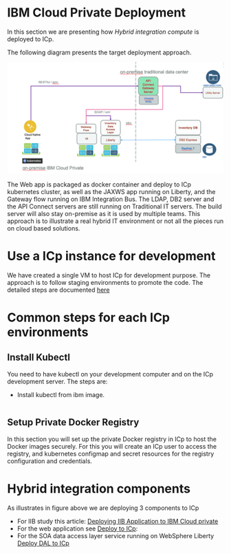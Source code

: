 # IBM Cloud Private Deployment
In this section we are presenting how *Hybrid integration compute* is deployed to ICp.

The following diagram presents the target deployment approach.

![Brown on ICP](./bc-icp-bt-view.png)

The Web app is packaged as docker container and deploy to ICp kubernetes cluster, as well as the JAXWS app running on Liberty, and the Gateway flow running on IBM Integration Bus. The LDAP, DB2 server and the API Connect servers are still running on Traditional IT servers. The build server will also stay on-premise as it is used by multiple teams. This approach is to illustrate a real hybrid IT environment or not all the pieces run on cloud based solutions.

# Use a ICp instance for development
We have created a single VM to host ICp for development purpose. The approach is to follow staging environments to promote the code. The detailed steps are documented [here](install-dev-icp21.md)

# Common steps for each ICp environments

## Install Kubectl
You need to have kubectl on your development computer and on the ICp development server. The steps are:
* Install kubectl from ibm image.

```

```
## Setup Private Docker Registry
In this section you will set up the private Docker registry in ICp to host the Docker images securely. For this you will create an ICp user to access the registry, and kubernetes configmap and secret resources for the registry configuration and credentials.

# Hybrid integration components
As illustrates in figure above we are deploying 3 components to ICp
* For IIB study this article: [Deploying IIB Application to IBM Cloud private](https://github.com/ibm-cloud-architecture/refarch-integration-esb/blob/master/IBMCloudprivate/README.md)
* For the web application see [Deploy to ICp](https://github.com/ibm-cloud-architecture/refarch-caseinc-app/blob/master/docs/run-icp.md):
* For the SOA data access layer service running on WebSphere Liberty [Deploy DAL to ICp](https://github.com/ibm-cloud-architecture/refarch-integration-inventory-dal/blob/master/docs/icp-deploy.md)
